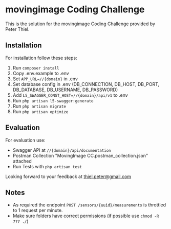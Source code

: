# movingimage Coding Challenge

This is the solution for the movingimage Coding Challenge provided by Peter Thiel.

## Installation

For installation follow these steps:

1. Run `composer install`
2. Copy .env.example to .env
3. Set `APP_URL=//{domain}` in .env
4. Set database config in .env (DB_CONNECTION, DB_HOST, DB_PORT, DB_DATABASE, DB_USERNAME, DB_PASSWORD)
5. Add `L5_SWAGGER_CONST_HOST=//{domain}/api/v1` to .env
6. Run `php artisan l5-swagger:generate`
7. Run `php artisan migrate`
8. Run `php artisan optimize`

## Evaluation

For evaluation use:

- Swagger API at `//{domain}/api/documentation`
- Postman Collection "MovingImage CC.postman_collection.json" attached
- Run Tests with `php artisan test`

Looking forward to your feedback at thiel.peter@gmail.com

## Notes
- As required the endpoint `POST /sensors/{uuid}/measurements` is throttled to 1 request per minute.
- Make sure folders have correct permissions (if possible use `chmod -R 777 ./`)
